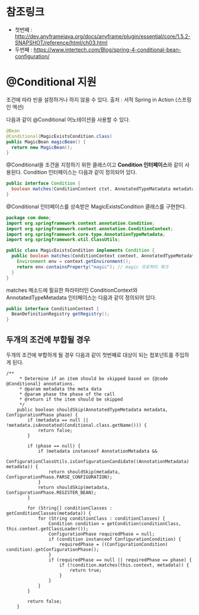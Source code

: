 
# 참조링크
 - 첫번째 : http://dev.anyframejava.org/docs/anyframe/plugin/essential/core/1.5.2-SNAPSHOT/reference/html/ch03.html
 - 두번째 : https://www.intertech.com/Blog/spring-4-conditional-bean-configuration/

# @Conditional 지원
조건에 따라 빈을 설정하거나 하지 않을 수 있다.
출처 : 서적 Spring in Action (스프링 인 액션)

다음과 같이 @Conditional 어노테이션을 사용할 수 있다.

```java
@Bean
@Conditional(MagicExistsCondition.class)
public MagicBean magicBean() {
  return new MagicBean();
}
```

@Conditional을 조건을 지정하기 위한 클래스이고 **Condition 인터페이스**와 같이 사용된다.
Condition 인터페이스는 다음과 같이 정의되어 있다.

```java
public interface Condition {
  boolean matches(ConditionContext ctxt, AnnotatedTypeMatadata metadata);
}
```

@Conditional 인터페이스를 상속받은 MagicExistsCondition 클래스를 구현한다.

```java
package com.demo;
import org.springframework.context.annotation.Condition;
import org.springframework.context.annotation.ConditionContext;
import org.springframework.core.type.AnnotationTypeMetadata;
import org.springframework.util.ClassUtils;

public class MagicExistsCondition implements Condition {
  public boolean matches(ConditionContext context, AnnotatedTypeMetadata metadata) {
    Environment env = context.getEnvironment();
    return env.containsProperty("magic"); // magic 프로퍼티 체크
  }
}
```

matches 메소드에 필요한 파라미터인 ConditionContext와 AnnotatedTypeMetadata 인터페이스는 다음과 같이 정의되어 있다.

```java
public interface ConditionContext {
  BeanDefinitionRegistry getRegistry();
}
```

## 두개의 조건에 부합될 경우
두개의 조건에 부합하게 될 경우 다음과 같이 첫번째로 대상이 되는 컴포넌트를 주입하게 된다.

```
/**
	 * Determine if an item should be skipped based on {@code @Conditional} annotations.
	 * @param metadata the meta data
	 * @param phase the phase of the call
	 * @return if the item should be skipped
	 */
	public boolean shouldSkip(AnnotatedTypeMetadata metadata, ConfigurationPhase phase) {
		if (metadata == null || !metadata.isAnnotated(Conditional.class.getName())) {
			return false;
		}

		if (phase == null) {
			if (metadata instanceof AnnotationMetadata &&
					ConfigurationClassUtils.isConfigurationCandidate((AnnotationMetadata) metadata)) {
				return shouldSkip(metadata, ConfigurationPhase.PARSE_CONFIGURATION);
			}
			return shouldSkip(metadata, ConfigurationPhase.REGISTER_BEAN);
		}

		for (String[] conditionClasses : getConditionClasses(metadata)) {
			for (String conditionClass : conditionClasses) {
				Condition condition = getCondition(conditionClass, this.context.getClassLoader());
				ConfigurationPhase requiredPhase = null;
				if (condition instanceof ConfigurationCondition) {
					requiredPhase = ((ConfigurationCondition) condition).getConfigurationPhase();
				}
				if (requiredPhase == null || requiredPhase == phase) {
					if (!condition.matches(this.context, metadata)) {
						return true;
					}
				}
			}
		}

		return false;
	}
```
